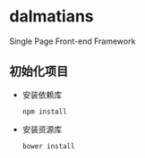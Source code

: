 dalmatians
==========

Single Page Front-end Framework


初始化项目
----------

+ 安装依赖库

  ```
  npm install
  ```

+ 安装资源库

  ```
  bower install
  ```
